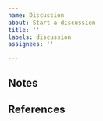 ```yaml
---
name: Discussion
about: Start a discussion
title: ''
labels: discussion
assignees: ''

---
```


<!-- include a brief description of this discussion's focus -->


## Notes <!--(optional)-->

<!-- (optional) compile useful notes from the comments here -->


## References <!--(optional)-->

<!-- add links to any relevant references here

- [link-name](linkurl) - link description

-->
